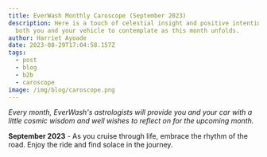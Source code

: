 ```yaml
---
title: EverWash Monthly Caroscope (September 2023)
description: Here is a touch of celestial insight and positive intentions for
  both you and your vehicle to contemplate as this month unfolds.
author: Harriet Ayoade
date: 2023-08-29T17:04:58.157Z
tags:
  - post
  - blog
  - b2b
  - caroscope
image: /img/blog/caroscope.png
---
```

*Every month, EverWash's astrologists will provide you and your car with a little cosmic wisdom and well wishes to reflect on for the upcoming month.*

**September 2023** *\-* As you cruise through life, embrace the rhythm of the road. Enjoy the ride and find solace in the journey.